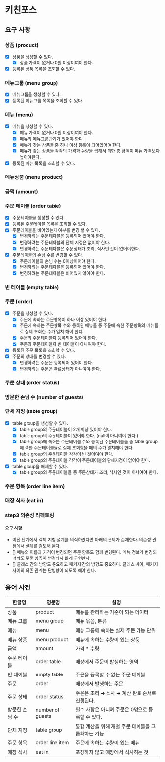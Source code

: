 # 키친포스

## 요구 사항
### 상품 (product)
- [x] 상품을 생성할 수 있다.
    - [x] 상품 가격이 없거나 0원 이상이여야 한다.
- [x] 등록된 상품 목록을 조회할 수 있다.

### 메뉴그룹 (menu group)
- [x] 메뉴그룹을 생성할 수 있다.
- [x] 등록된 메뉴그룹 목록을 조회할 수 있다.

### 메뉴 (menu)
- [x] 메뉴을 생성할 수 있다.
    - [x] 메뉴 가격이 없거나 0원 이상이여야 한다.
    - [x] 메뉴의 메뉴그룹관계가 있어야 한다.
    - [x] 메뉴가 갖는 상품들 중 하나 이상 등록이 되어있어야 한다.
    - [x] 메뉴가 갖는 상품들 각각의 가격과 수량을 곱해서 더한 총 금액이 메뉴 가격보다 높아야한다.
- [x] 등록된 메뉴 목록을 조회할 수 있다.

### 메뉴상품 (menu product)

### 금액 (amount)

### 주문 테이블 (order table)
- [x] 주문테이블을 생성할 수 있다.
- [x] 등록된 주문테이블 목록을 조회할 수 있다.
- [x] 주문테이블을 비어있는지 여부를 변경 할 수 있다.
    - [x] 변경하려는 주문테이블은 등록되어 있어야 한다.
    - [x] 변경하려는 주문테이블의 단체 지정은 없어야 한다.
    - [x] 변경하려는 주문테이블은 주문상태가 조리, 식사인 것이 없어야한다.
- [x] 주문테이블의 손님 수를 변경할 수 있다.
    - [x] 주문테이블의 손님 수는 0이상이어야 한다.
    - [x] 변경하려는 주문테이블은 등록되어 있어야 한다.
    - [x] 변경하려는 주문테이블은 비어있지 않아야 한다.

### 빈 테이블 (empty table)

### 주문 (order)
- [x] 주문을 생성할 수 있다.
    - [x] 주문에 속하는 주문항목이 하나 이상 있어야 한다.
    - [x] 주문에 속하는 주문항목 수와 등록된 메뉴들 중 주문에 속한 주문항목의 메뉴들로 실제 조회한 수가 일치 해야 한다.
    - [x] 주문의 주문테이블이 등록되어 있어야 한다.
    - [x] 주문의 주문테이블이 빈 테이블이 아니여야 한다.
- [x] 등록된 주문 목록을 조회할 수 있다.
- [x] 주문의 상태를 변경할 수 있다.
    - [x] 변경하려는 주문은 등록되어 있어야 한다.
    - [x] 변경하려는 주문은 완료상태가 아니여야 한다.

### 주문 상태 (order status)

### 방문한 손님 수 (number of guests)

### 단체 지정 (table group)
- [x] table group을 생성할 수 있다.
    - [x] table group의 주문테이블이 2개 이상 있어야 한다.
    - [x] table group의 주문테이블이 있어야 한다. (null이 아니여야 한다.)
    - [x] table group에 속하는 주문테이블 수와 등록된 주문테이블들 중 table group에 속한 주문테이블들로 실제 조회했을 때의 수가 일치해야 한다.
    - [x] table group의 주문테이블 각각이 빈 것이여야 한다.
    - [x] table group의 주문테이블 각각이 주문테이블의 단체지정이 없어야 한다.
- [x] table group을 해제할 수 있다.
    - [x] table group의 주문테이블들 중 주문상태가 조리, 식사인 것이 아니여야 한다.

### 주문 항목 (order line item)

### 매장 식사 (eat in)

### step3 의존성 리펙토링
#### 요구 사항
- 이전 단계에서 객체 지향 설계를 의식하였다면 아래의 문제가 존재한다. 의존성 관점에서 설계를 검토해 본다.
- [] 메뉴의 이름과 가격이 변경되면 주문 항목도 함께 변경된다. 메뉴 정보가 변경되더라도 주문 항목이 변경되지 않게 구현한다.
- [] 클래스 간의 방향도 중요하고 패키지 간의 방향도 중요하다. 클래스 사이, 패키지 사이의 의존 관계는 단방향이 되도록 해야 한다.



## 용어 사전

| 한글명 | 영문명 | 설명 |
| --- | --- | --- |
| 상품 | product | 메뉴를 관리하는 기준이 되는 데이터 |
| 메뉴 그룹 | menu group | 메뉴 묶음, 분류 |
| 메뉴 | menu | 메뉴 그룹에 속하는 실제 주문 가능 단위 |
| 메뉴 상품 | menu product | 메뉴에 속하는 수량이 있는 상품 |
| 금액 | amount | 가격 * 수량 |
| 주문 테이블 | order table | 매장에서 주문이 발생하는 영역 |
| 빈 테이블 | empty table | 주문을 등록할 수 없는 주문 테이블 |
| 주문 | order | 매장에서 발생하는 주문 |
| 주문 상태 | order status | 주문은 조리 ➜ 식사 ➜ 계산 완료 순서로 진행된다. |
| 방문한 손님 수 | number of guests | 필수 사항은 아니며 주문은 0명으로 등록할 수 있다. |
| 단체 지정 | table group | 통합 계산을 위해 개별 주문 테이블을 그룹화하는 기능 |
| 주문 항목 | order line item | 주문에 속하는 수량이 있는 메뉴 |
| 매장 식사 | eat in | 포장하지 않고 매장에서 식사하는 것 |
